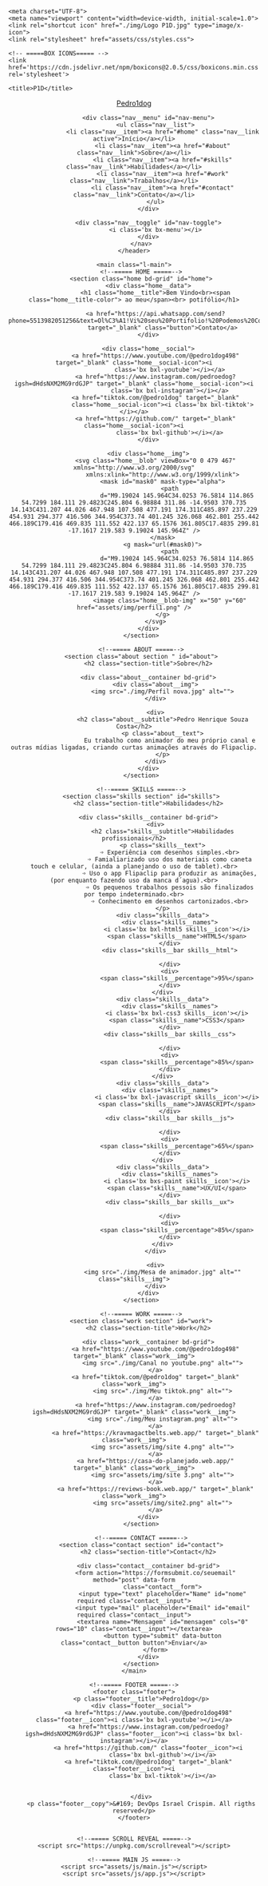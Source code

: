 <!DOCTYPE html>
<html lang="en">

<head>
   

    <meta charset="UTF-8">
    <meta name="viewport" content="width=device-width, initial-scale=1.0">
    <link rel="shortcut icon" href="./img/Logo P1D.jpg" type="image/x-icon">
    <link rel="stylesheet" href="assets/css/styles.css">

    <!-- =====BOX ICONS===== -->
    <link href='https://cdn.jsdelivr.net/npm/boxicons@2.0.5/css/boxicons.min.css' rel='stylesheet'>

    <title>P1D</title>
</head>

<body>
    <!--===== HEADER =====-->
    <header class="l-header">
        <nav class="nav bd-grid">
            <div>
                <a href="#" class="nav__logo">Pedro1dog</a>
            </div>

            <div class="nav__menu" id="nav-menu">
                <ul class="nav__list">
                    <li class="nav__item"><a href="#home" class="nav__link active">Início</a></li>
                    <li class="nav__item"><a href="#about" class="nav__link">Sobre</a></li>
                    <li class="nav__item"><a href="#skills" class="nav__link">Habilidades</a></li>
                    <li class="nav__item"><a href="#work" class="nav__link">Trabalhos</a></li>
                    <li class="nav__item"><a href="#contact" class="nav__link">Contato</a></li>
                </ul>
            </div>

            <div class="nav__toggle" id="nav-toggle">
                <i class='bx bx-menu'></i>
            </div>
        </nav>
    </header>

    <main class="l-main">
        <!--===== HOME =====-->
        <section class="home bd-grid" id="home">
            <div class="home__data">
                <h1 class="home__title">Bem Vindo<br><span class="home__title-color"> ao meu</span><br> potifólio</h1>

                <a href="https://api.whatsapp.com/send?phone=5513982051256&text=Ol%C3%A1!Vi%20seu%20Portifolio!%20Podemos%20Conversar?"
                    target="_blank" class="button">Contato</a>
            </div>

            <div class="home__social">
                <a href="https://www.youtube.com/@pedro1dog498" target="_blank" class="home__social-icon"><i
                        class='bx bxl-youtube'></i></a>
                <a href="https://www.instagram.com/pedroedog?igsh=dHdsNXM2MG9rdGJP" target="_blank" class="home__social-icon"><i
                        class='bx bxl-instagram'></i></a>
                <a href="tiktok.com/@pedro1dog" target="_blank"
                    class="home__social-icon"><i class='bx bxl-tiktok'></i></a>
                <a href="https://github.com/" target="_blank" class="home__social-icon"><i
                        class='bx bxl-github'></i></a>
            </div>

            <div class="home__img">
                <svg class="home__blob" viewBox="0 0 479 467" xmlns="http://www.w3.org/2000/svg"
                    xmlns:xlink="http://www.w3.org/1999/xlink">
                    <mask id="mask0" mask-type="alpha">
                        <path
                            d="M9.19024 145.964C34.0253 76.5814 114.865 54.7299 184.111 29.4823C245.804 6.98884 311.86 -14.9503 370.735 14.143C431.207 44.026 467.948 107.508 477.191 174.311C485.897 237.229 454.931 294.377 416.506 344.954C373.74 401.245 326.068 462.801 255.442 466.189C179.416 469.835 111.552 422.137 65.1576 361.805C17.4835 299.81 -17.1617 219.583 9.19024 145.964Z" />
                    </mask>
                    <g mask="url(#mask0)">
                        <path
                            d="M9.19024 145.964C34.0253 76.5814 114.865 54.7299 184.111 29.4823C245.804 6.98884 311.86 -14.9503 370.735 14.143C431.207 44.026 467.948 107.508 477.191 174.311C485.897 237.229 454.931 294.377 416.506 344.954C373.74 401.245 326.068 462.801 255.442 466.189C179.416 469.835 111.552 422.137 65.1576 361.805C17.4835 299.81 -17.1617 219.583 9.19024 145.964Z" />
                        <image class="home__blob-img" x="50" y="60" href="assets/img/perfil1.png" />
                    </g>
                </svg>
            </div>
        </section>

        <!--===== ABOUT =====-->
        <section class="about section " id="about">
            <h2 class="section-title">Sobre</h2>

            <div class="about__container bd-grid">
                <div class="about__img">
                    <img src="./img/Perfil nova.jpg" alt="">
                </div>

                <div>
                    <h2 class="about__subtitle">Pedro Henrique Souza Costa</h2>
                    <p class="about__text">
                        Eu trabalho como animador do meu próprio canal e outras mídias ligadas, criando curtas animações através do Flipaclip.
                    </p>
                </div>
            </div>
        </section>

        <!--===== SKILLS =====-->
        <section class="skills section" id="skills">
            <h2 class="section-title">Habilidades</h2>

            <div class="skills__container bd-grid">
                <div>
                    <h2 class="skills__subtitle">Habilidades profissionais</h2>
                    <p class="skills__text">
                        ➩ Experiência com desenhos simples.<br>
                        ➩ Famialiarizado uso dos materiais como caneta touch e celular, (ainda a planejando o uso de tablet).<br>
                        ➩ Uso o app Flipaclip para produzir as animações, (por enquanto fazendo uso da manca d´agua).<br>
                        ➩ Os pequenos trabalhos pessois são finalizados por tempo indeterminado.<br>
                        ➩ Conhecimento em desenhos cartonizados.<br>
                    </p>
                    <div class="skills__data">
                        <div class="skills__names">
                            <i class='bx bxl-html5 skills__icon'></i>
                            <span class="skills__name">HTML5</span>
                        </div>
                        <div class="skills__bar skills__html">

                        </div>
                        <div>
                            <span class="skills__percentage">95%</span>
                        </div>
                    </div>
                    <div class="skills__data">
                        <div class="skills__names">
                            <i class='bx bxl-css3 skills__icon'></i>
                            <span class="skills__name">CSS3</span>
                        </div>
                        <div class="skills__bar skills__css">

                        </div>
                        <div>
                            <span class="skills__percentage">85%</span>
                        </div>
                    </div>
                    <div class="skills__data">
                        <div class="skills__names">
                            <i class='bx bxl-javascript skills__icon'></i>
                            <span class="skills__name">JAVASCRIPT</span>
                        </div>
                        <div class="skills__bar skills__js">

                        </div>
                        <div>
                            <span class="skills__percentage">65%</span>
                        </div>
                    </div>
                    <div class="skills__data">
                        <div class="skills__names">
                            <i class='bx bxs-paint skills__icon'></i>
                            <span class="skills__name">UX/UI</span>
                        </div>
                        <div class="skills__bar skills__ux">

                        </div>
                        <div>
                            <span class="skills__percentage">85%</span>
                        </div>
                    </div>
                </div>

                <div>
                    <img src="./img/Mesa de animador.jpg" alt="" class="skills__img">
                </div>
            </div>
        </section>

        <!--===== WORK =====-->
        <section class="work section" id="work">
            <h2 class="section-title">Work</h2>

            <div class="work__container bd-grid">
                <a href="https://www.youtube.com/@pedro1dog498" target="_blank" class="work__img">
                    <img src="./img/Canal no youtube.png" alt="">
                </a>
                <a href="tiktok.com/@pedro1dog" target="_blank" class="work__img">
                    <img src="./img/Meu tiktok.png" alt="">
                </a>
                <a href="https://www.instagram.com/pedroedog?igsh=dHdsNXM2MG9rdGJP" target="_blank" class="work__img">
                    <img src="./img/Meu instagram.png" alt="">
                </a>
                <a href="https://kravmagactbelts.web.app/" target="_blank" class="work__img">
                    <img src="assets/img/site 4.png" alt="">
                </a>
                <a href="https://casa-do-planejado.web.app/" target="_blank" class="work__img">
                    <img src="assets/img/site 3.png" alt="">
                </a>
                <a href="https://reviews-book.web.app/" target="_blank" class="work__img">
                    <img src="assets/img/site2.png" alt="">
                </a>
            </div>
        </section>

        <!--===== CONTACT =====-->
        <section class="contact section" id="contact">
            <h2 class="section-title">Contact</h2>

            <div class="contact__container bd-grid">
                <form action="https://formsubmit.co/seuemail" method="post" data-form
                    class="contact__form">
                    <input type="text" placeholder="Name" id="nome" required class="contact__input">
                    <input type="mail" placeholder="Email" id="email" required class="contact__input">
                    <textarea name="Mensagem" id="mensagem" cols="0" rows="10" class="contact__input"></textarea>
                    <button type="submit" data-button class="contact__button button">Enviar</a>
                </form>
            </div>
        </section>
    </main>

    <!--===== FOOTER =====-->
    <footer class="footer">
        <p class="footer__title">Pedro1dog</p>
        <div class="footer__social">
            <a href="https://www.youtube.com/@pedro1dog498" class="footer__icon"><i class='bx bxl-youtube'></i></a>
            <a href="https://www.instagram.com/pedroedog?igsh=dHdsNXM2MG9rdGJP" class="footer__icon"><i class='bx bxl-instagram'></i></a>
            <a href="https://github.com/" class="footer__icon"><i
                    class='bx bxl-github'></i></a>
            <a href="tiktok.com/@pedro1dog" target="_blank" class="footer__icon"><i
                    class='bx bxl-tiktok'></i></a>


        </div>
        <p class="footer__copy">&#169; DevOps Israel Crispim. All rigths reserved</p>
    </footer>


    <!--===== SCROLL REVEAL =====-->
    <script src="https://unpkg.com/scrollreveal"></script>

    <!--===== MAIN JS =====-->
    <script src="assets/js/main.js"></script>
    <script src="assets/js/app.js"></script>
    
</body>

</html>
